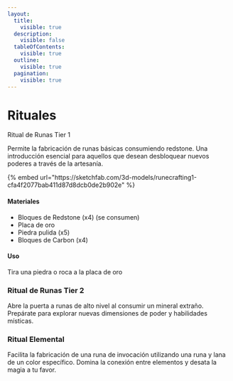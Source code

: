 ```yaml
---
layout:
  title:
    visible: true
  description:
    visible: false
  tableOfContents:
    visible: true
  outline:
    visible: true
  pagination:
    visible: true
---
```


# Rituales

Ritual de Runas Tier 1

Permite la fabricación de runas básicas consumiendo redstone. Una introducción esencial para aquellos que desean desbloquear nuevos poderes a través de la artesanía.

{% embed url="https\://sketchfab.com/3d-models/runecrafting1-cfa4f2077bab411d87d8dcb0de2b902e" %}

#### Materiales

- Bloques de Redstone (x4) (se consumen)
- Placa de oro
- Piedra pulida (x5)
- Bloques de Carbon (x4)

#### Uso

Tira una piedra o roca a la placa de oro

### Ritual de Runas Tier 2

Abre la puerta a runas de alto nivel al consumir un mineral extraño. Prepárate para explorar nuevas dimensiones de poder y habilidades místicas.

### Ritual Elemental

Facilita la fabricación de una runa de invocación utilizando una runa y lana de un color específico. Domina la conexión entre elementos y desata la magia a tu favor.
